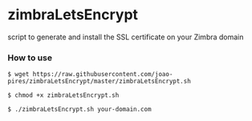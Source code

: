 # zimbraLetsEncrypt
script to generate and install the SSL certificate on your Zimbra domain

### How to use

```
$ wget https://raw.githubusercontent.com/joao-pires/zimbraLetsEncrypt/master/zimbraLetsEncrypt.sh

$ chmod +x zimbraLetsEncrypt.sh

$ ./zimbraLetsEncrypt.sh your-domain.com
```
